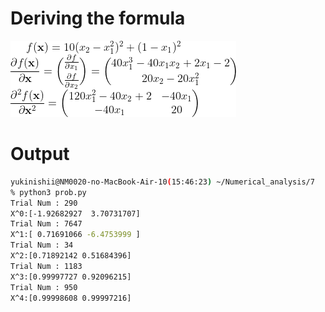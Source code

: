 # Deriving the formula
![formula](CodeCogsEqn.gif)

# Output
```sh
yukinishii@NM0020-no-MacBook-Air-10(15:46:23) ~/Numerical_analysis/7
% python3 prob.py
Trial Num : 290
X^0:[-1.92682927  3.70731707]
Trial Num : 7647
X^1:[ 0.71691066 -6.4753999 ]
Trial Num : 34
X^2:[0.71892142 0.51684396]
Trial Num : 1183
X^3:[0.99997727 0.92096215]
Trial Num : 950
X^4:[0.99998608 0.99997216]
```